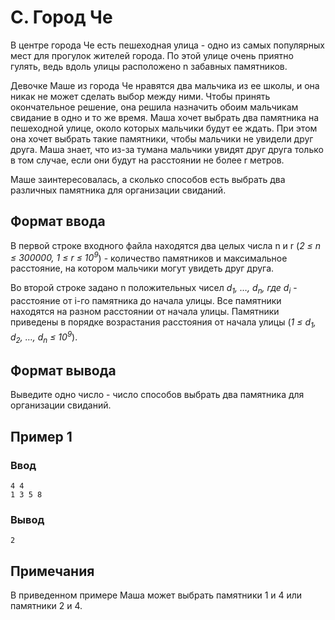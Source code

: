 # C. Город Че

В центре города Че есть пешеходная улица - одно из самых популярных мест для прогулок жителей города. По этой улице
очень приятно гулять, ведь вдоль улицы расположено n забавных памятников.

Девочке Маше из города Че нравятся два мальчика из ее школы, и она никак не может сделать выбор между ними. Чтобы
принять окончательное решение, она решила назначить обоим мальчикам свидание в одно и то же время. Маша хочет выбрать
два памятника на пешеходной улице, около которых мальчики будут ее ждать. При этом она хочет выбрать такие памятники,
чтобы мальчики не увидели друг друга. Маша знает, что из-за тумана мальчики увидят друг друга только в том случае, если
они будут на расстоянии не более r метров.

Маше заинтересовалась, а сколько способов есть выбрать два различных памятника для организации свиданий.

## Формат ввода

В первой строке входного файла находятся два целых числа n и r (_2 ≤ n ≤ 300000, 1 ≤ r ≤ 10<sup>9</sup>_) - количество
памятников и максимальное расстояние, на котором мальчики могут увидеть друг друга.

Во второй строке задано n положительных чисел _d<sub>1</sub>, …, d<sub>n</sub>, где d<sub>i</sub>_ - расстояние от i-го
памятника до начала улицы. Все памятники находятся на разном расстоянии от начала улицы. Памятники приведены в порядке
возрастания расстояния от начала улицы (_1 ≤ d<sub>1</sub>, d<sub>2</sub>, …, d<sub>n</sub> ≤ 10<sup>9</sup>_).

## Формат вывода

Выведите одно число - число способов выбрать два памятника для организации свиданий.

## Пример 1

### Ввод

    4 4
    1 3 5 8

### Вывод

    2

## Примечания

В приведенном примере Маша может выбрать памятники 1 и 4 или памятники 2 и 4.